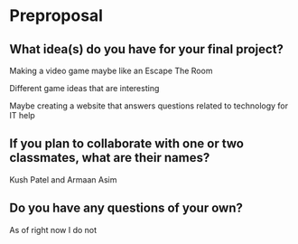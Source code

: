 # Preproposal

## What idea(s) do you have for your final project?

Making a video game maybe like an Escape The Room

Different game ideas that are interesting

Maybe creating a website that answers questions related to technology for IT help

## If you plan to collaborate with one or two classmates, what are their names?

Kush Patel and Armaan Asim

## Do you have any questions of your own?

As of right now I do not 